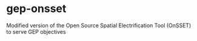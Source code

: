 # gep-onsset
Modified version of the Open Source Spatial Electrification Tool (OnSSET) to serve GEP objectives
